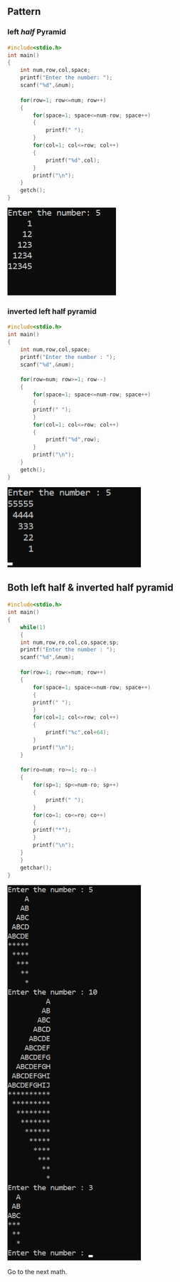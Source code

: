 <!--left and inverted left half pyramid-->
Pattern
---

### left _half_ __Pyramid__

```c
#include<stdio.h>
int main()
{
    int num,row,col,space;
    printf("Enter the number: ");
    scanf("%d",&num);

    for(row=1; row<=num; row++)
    {
        for(space=1; space<=num-row; space++)
        {
            printf(" ");
        }
        for(col=1; col<=row; col++)
        {
            printf("%d",col);
        }
        printf("\n");
    }
    getch();
}
```
![lefthalfpyramid](./images/left.png)  

### inverted left half pyramid

```c
#include<stdio.h>
int main()
{
    int num,row,col,space;
    printf("Enter the number : ");
    scanf("%d",&num);

    for(row=num; row>=1; row--)
    {
        for(space=1; space<=num-row; space++)
        {
        printf(" ");
        }
        for(col=1; col<=row; col++)
        {
            printf("%d",row);
        }
        printf("\n");
    }
    getch();
}
```
<img src="./images/inverted.png" width="300" title="invertedhalf"/>

## Both left half & inverted half pyramid

```c
#include<stdio.h>
int main()
{
    while(1)
    {
    int num,row,ro,col,co,space,sp;
    printf("Enter the number : ");
    scanf("%d",&num);

    for(row=1; row<=num; row++)
    {
        for(space=1; space<=num-row; space++)
        {
        printf(" ");
        }
        for(col=1; col<=row; col++)
        {
            printf("%c",col+64);
        }
        printf("\n");
    }
    
    for(ro=num; ro>=1; ro--)
    {
        for(sp=1; sp<=num-ro; sp++)
        {
            printf(" ");
        }
        for(co=1; co<=ro; co++)
        {
        printf("*");
        }
        printf("\n");
    }
    }
    getchar();
}
```  

<img src="./images/both.png" width="300" title="both"/>

Go to the next math.
